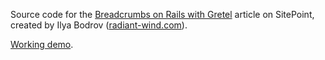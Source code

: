Source code for the [Breadcrumbs on Rails with Gretel](http://www.sitepoint.com/breadcrumbs-rails-gretel/) article on
SitePoint,
created by Ilya Bodrov ([radiant-wind.com](http://radiant-wind.com)).

[Working demo]().